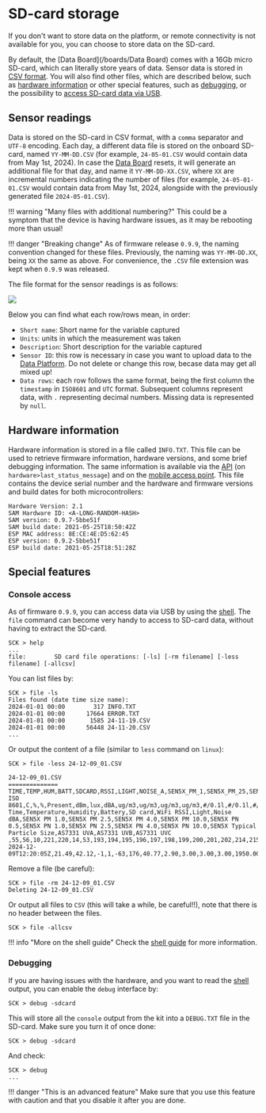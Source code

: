 # SD-card storage

If you don't want to store data on the platform, or remote connectivity is not available for you, you can choose to store data on the SD-card.

By default, the [Data Board](/boards/Data Board) comes with a 16Gb micro SD-card, which can literally store years of data. Sensor data is stored in [CSV format](#sensor-readings). You will also find other files, which are described below, such as [hardware information](#hardware-information) or other special features, such as [debugging](#debugging), or the possibility to [access SD-card data via USB](#console-access).

## Sensor readings

Data is stored on the SD-card in CSV format, with a `comma` separator and `UTF-8` encoding. Each day, a different data file is stored on the onboard SD-card, named `YY-MM-DD.CSV` (for example, `24-05-01.CSV` would contain data from May 1st, 2024). In case the [Data Board](/hardware/boards/data-board) resets, it will generate an additional file for that day, and name it `YY-MM-DD-XX.CSV`, where `XX` are incremental numbers indicating the number of files (for example, `24-05-01-01.CSV` would contain data from May 1st, 2024, alongside with the previously generated file `2024-05-01.CSV`).

!!! warning "Many files with additional numbering?"
    This could be a symptom that the device is having hardware issues, as it may be rebooting more than usual!

!!! danger "Breaking change"
    As of firmware release `0.9.9`, the naming convention changed for these files. Previously, the naming was `YY-MM-DD.XX`, being `XX` the same as above. For convenience, the `.CSV` file extension was kept when `0.9.9` was released.

The file format for the sensor readings is as follows:

![](/assets/images/csv-format.png)

Below you can find what each row/rows mean, in order:

- `Short name`: Short name for the variable captured
- `Units`: units in which the measurement was taken
- `Description`: Short description for the variable captured
- `Sensor ID`: this row is necessary in case you want to upload data to the [Data Platform](/data/data-platform/). Do not delete or change this row, becase data may get all mixed up!
- `Data rows`: each row follows the same format, being the first column the `timestamp` in `ISO8601` and `UTC` format. Subsequent columns represent data, with `.` representing decimal numbers. Missing data is represented by `null`.

## Hardware information

Hardware information is stored in a file called `INFO.TXT`. This file can be used to retrieve firmware information, hardware versions, and some brief debugging information. The same information is available via the [API](https://api.smartcitizen.me/devices) (on `hardware>last_status_message`) and on the [mobile access point](/guides/firmware/upgrade-the-firmware/#make-a-back-up-of-your-info). This file contains the device serial number and the hardware and firmware versions and build dates for both microcontrollers:

```
Hardware Version: 2.1
SAM Hardware ID: <A-LONG-RANDOM-HASH>
SAM version: 0.9.7-5bbe51f
SAM build date: 2021-05-25T18:50:42Z
ESP MAC address: 8E:CE:4E:D5:62:45
ESP version: 0.9.2-5bbe51f
ESP build date: 2021-05-25T18:51:28Z
```

## Special features

### Console access

As of firmware `0.9.9`, you can access data via USB by using the [shell](/guides/getting-started/using-the-shell/). The `file` command can become very handy to access to SD-card data, without having to extract the SD-card.

```
SCK > help
...
file:        SD card file operations: [-ls] [-rm filename] [-less filename] [-allcsv]
```

You can list files by:

```
SCK > file -ls
Files found (date time size name):
2024-01-01 00:00        317 INFO.TXT
2024-01-01 00:00      17664 ERROR.TXT
2024-01-01 00:00       1585 24-11-19.CSV
2024-01-01 00:00      56448 24-11-20.CSV
...
```

Or output the content of a file (similar to `less` command on `linux`):

```
SCK > file -less 24-12-09_01.CSV

24-12-09_01.CSV
==============
TIME,TEMP,HUM,BATT,SDCARD,RSSI,LIGHT,NOISE_A,SEN5X_PM_1,SEN5X_PM_25,SEN5X_PM_4,SEN5X_PM_10,SEN5X_PN_05,SEN5X_PN_1,SEN5X_PN_25,SEN5X_PN_4,SEN5X_PN_10,SEN5X_TPSIZE,AS7331_UVA,AS7331_UVB,AS7331_UVA
ISO 8601,C,%,%,Present,dBm,lux,dBA,ug/m3,ug/m3,ug/m3,ug/m3,#/0.1l,#/0.1l,#/0.1l,#/0.1l,#/0.1l,um,uW/cm2,uW/cm2,uW/cm2
Time,Temperature,Humidity,Battery,SD card,WiFi RSSI,Light,Noise dBA,SEN5X PM 1.0,SEN5X PM 2.5,SEN5X PM 4.0,SEN5X PM 10.0,SEN5X PN 0.5,SEN5X PN 1.0,SEN5X PN 2.5,SEN5X PN 4.0,SEN5X PN 10.0,SEN5X Typical Particle Size,AS7331 UVA,AS7331 UVB,AS7331 UVC
,55,56,10,221,220,14,53,193,194,195,196,197,198,199,200,201,202,214,215,216
2024-12-09T12:20:05Z,21.49,42.12,-1,1,-63,176,40.77,2.90,3.00,3.00,3.00,1950.00,2270.00,2270.00,2270.00,2270.00,39.70,0.38,0.10,0.05
```

Remove a file (be careful):

```
SCK > file -rm 24-12-09_01.CSV
Deleting 24-12-09_01.CSV
```

Or output all files to `CSV` (this will take a while, be careful!!), note that there is no header between the files.

```
SCK > file -allcsv
```

!!! info "More on the shell guide"
    Check the [shell guide](/guides/getting-started/using-the-shell/) for more information.

### Debugging

If you are having issues with the hardware, and you want to read the [shell](/guides/getting-started/using-the-shell/) output, you can enable the `debug` interface by:

```
SCK > debug -sdcard
```

This will store all the `console` output from the kit into a `DEBUG.TXT`  file in the SD-card. Make sure you turn it of once done:

```
SCK > debug -sdcard
```

And check:

```
SCK > debug
...
```

!!! danger "This is an advanced feature"
    Make sure that you use this feature with caution and that you disable it after you are done.
